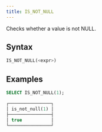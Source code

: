 ```yaml
---
title: IS_NOT_NULL
---
```


Checks whether a value is not NULL.

## Syntax

```sql
IS_NOT_NULL(<expr>)
```

## Examples

```sql
SELECT IS_NOT_NULL(1);

┌────────────────┐
│ is_not_null(1) │
├────────────────┤
│ true           │
└────────────────┘
```